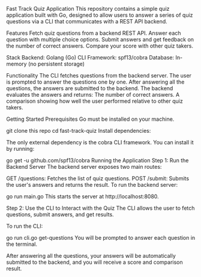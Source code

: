Fast Track Quiz Application
This repository contains a simple quiz application built with Go, designed to allow users to answer a series of quiz questions via a CLI that communicates with a REST API backend.

Features
Fetch quiz questions from a backend REST API.
Answer each question with multiple choice options.
Submit answers and get feedback on the number of correct answers.
Compare your score with other quiz takers.

Stack
Backend: Golang (Go)
CLI Framework: spf13/cobra
Database: In-memory (no persistent storage)

Functionality
The CLI fetches questions from the backend server.
The user is prompted to answer the questions one by one.
After answering all the questions, the answers are submitted to the backend.
The backend evaluates the answers and returns:
The number of correct answers.
A comparison showing how well the user performed relative to other quiz takers.

Getting Started
Prerequisites
Go must be installed on your machine. 


git clone this repo
cd fast-track-quiz
Install dependencies:

The only external dependency is the cobra CLI framework. You can install it by running:

go get -u github.com/spf13/cobra
Running the Application
Step 1: Run the Backend Server
The backend server exposes two main routes:

GET /questions: Fetches the list of quiz questions.
POST /submit: Submits the user's answers and returns the result.
To run the backend server:

go run main.go
This starts the server at http://localhost:8080.

Step 2: Use the CLI to Interact with the Quiz
The CLI allows the user to fetch questions, submit answers, and get results.

To run the CLI:

go run cli.go get-questions
You will be prompted to answer each question in the terminal.

After answering all the questions, your answers will be automatically submitted to the backend, and you will receive a score and comparison result.

